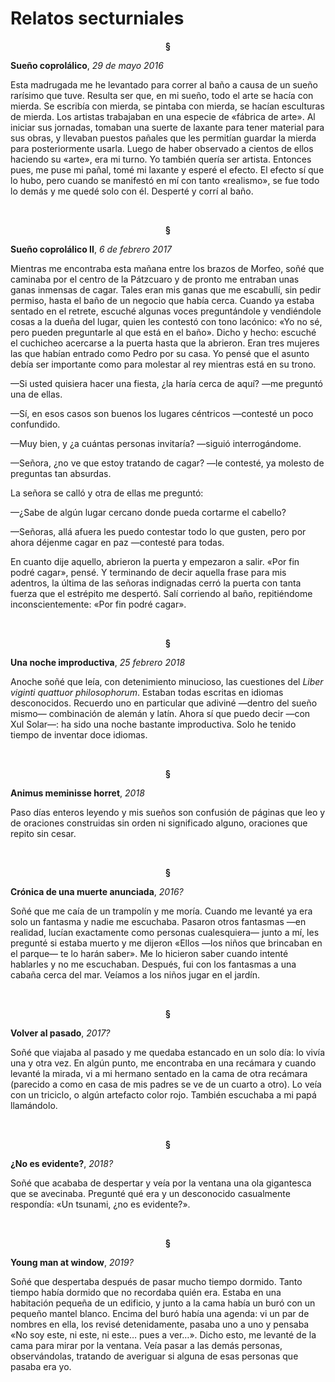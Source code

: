 # Relatos secturniales
<p align="center"> <b>
§
</b>
</p>

**Sueño coprolálico**, *29 de mayo 2016*

Esta madrugada me he levantado para correr al baño a causa de un sueño rarísimo que tuve. Resulta ser que, en mi sueño, todo el arte se hacía con mierda. Se escribía con mierda, se pintaba con mierda, se hacían esculturas de mierda. Los artistas trabajaban en una especie de «fábrica de arte». Al iniciar sus jornadas, tomaban una suerte de laxante para tener material para sus obras, y llevaban puestos pañales que les permitían guardar la mierda para posteriormente usarla. Luego de haber observado a cientos de ellos haciendo su «arte», era mi turno. Yo también quería ser artista. Entonces pues, me puse mi pañal, tomé mi laxante y esperé el efecto. El efecto sí que lo hubo, pero cuando se manifestó en mí con tanto «realismo», se fue todo lo demás y me quedé solo con él. Desperté y corrí al baño.

<br>
<p align="center"> <b>
§
</b>
</p>

**Sueño coprolálico II**, *6 de febrero 2017*

Mientras me encontraba esta mañana entre los brazos de Morfeo, soñé que caminaba por el centro de la Pátzcuaro y de pronto me entraban unas ganas inmensas de cagar. Tales eran mis ganas que me escabullí, sin pedir permiso, hasta el baño de un negocio que había cerca. Cuando ya estaba sentado en el retrete, escuché algunas voces preguntándole y vendiéndole cosas a la dueña del lugar, quien les contestó con tono lacónico: «Yo no sé, pero pueden preguntarle al que está en el baño». Dicho y hecho: escuché el cuchicheo acercarse a la puerta hasta que la abrieron. Eran tres mujeres las que habían entrado como Pedro por su casa. Yo pensé que el asunto debía ser importante como para molestar al rey mientras está en su trono.

—Si usted quisiera hacer una fiesta, ¿la haría cerca de aquí? —me preguntó una de ellas.

—Sí, en esos casos son buenos los lugares céntricos —contesté un poco confundido.

—Muy bien, y ¿a cuántas personas invitaría? —siguió interrogándome.

—Señora, ¿no ve que estoy tratando de cagar? —le contesté, ya molesto de preguntas tan absurdas.

La señora se calló y otra de ellas me preguntó:

—¿Sabe de algún lugar cercano donde pueda cortarme el cabello?

—Señoras, allá afuera les puedo contestar todo lo que gusten, pero por ahora déjenme cagar en paz —contesté para todas.

En cuanto dije aquello, abrieron la puerta y empezaron a salir. «Por fin podré cagar», pensé. Y terminando de decir aquella frase para mis adentros, la última de las señoras indignadas cerró la puerta con tanta fuerza que el estrépito me despertó. Salí corriendo al baño, repitiéndome inconscientemente: «Por fin podré cagar».

<br>
<p align="center"> <b>
§
</b>
</p>

**Una noche improductiva**, *25 febrero 2018*

Anoche soñé que leía, con detenimiento minucioso, las cuestiones del *Liber viginti quattuor philosophorum*. Estaban todas escritas en idiomas desconocidos. Recuerdo uno en particular que adiviné —dentro del sueño mismo— combinación de alemán y latín. Ahora sí que puedo decir —con Xul Solar—: ha sido una noche bastante improductiva. Solo he tenido tiempo de inventar doce idiomas.

<br>
<p align="center"> <b>
§
</b>
</p>

**Animus meminisse horret**, *2018*

Paso días enteros leyendo y mis sueños son confusión de páginas que leo y de oraciones construidas sin orden ni significado alguno, oraciones que repito sin cesar.

<br>
<p align="center"> <b>
§
</b>
</p>

**Crónica de una muerte anunciada**, *2016?*

Soñé que me caía de un trampolín y me moría. Cuando me levanté ya era solo un fantasma y nadie me escuchaba. Pasaron otros fantasmas —en realidad, lucían exactamente como personas cualesquiera— junto a mí, les pregunté si estaba muerto y me dijeron «Ellos —los niños que brincaban en el parque— te lo harán saber». Me lo hicieron saber cuando intenté hablarles y no me escuchaban. Después, fui con los fantasmas a una cabaña cerca del mar. Veíamos a los niños jugar en el jardín.

<br>
<p align="center"> <b>
§
</b>
</p>

**Volver al pasado**, *2017?*

Soñé que viajaba al pasado y me quedaba estancado en un solo día: lo vivía una y otra vez. En algún punto, me encontraba en una recámara y cuando levanté la mirada, vi a mi hermano sentado en la cama de otra recámara (parecido a como en casa de mis padres se ve de un cuarto a otro). Lo veía con un triciclo, o algún artefacto color rojo. También escuchaba a mi papá llamándolo.

<br>
<p align="center"> <b>
§
</b>
</p>

**¿No es evidente?**, *2018?*

Soñé que acababa de despertar y veía por la ventana una ola gigantesca que se avecinaba. Pregunté qué era y un desconocido casualmente respondía: «Un tsunami, ¿no es evidente?».

<br>
<p align="center"> <b>
§
</b>
</p>

**Young man at window**, *2019?*

Soñé que despertaba después de pasar mucho tiempo dormido. Tanto tiempo había dormido que no recordaba quién era. Estaba en una habitación pequeña de un edificio, y junto a la cama había un buró con un pequeño mantel blanco. Encima del buró había una agenda: vi un par de nombres en ella, los revisé detenidamente, pasaba uno a uno y pensaba «No soy este, ni este, ni este… pues a ver…». Dicho esto, me levanté de la cama para mirar por la ventana. Veía pasar a las demás personas, observándolas, tratando de averiguar si alguna de esas personas que pasaba era yo.